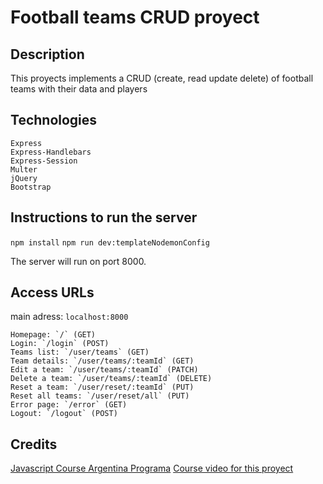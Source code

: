 # Football teams CRUD proyect
## Description

This proyects implements a CRUD (create, read update delete) of football teams with their data and players

## Technologies

    Express
    Express-Handlebars
    Express-Session
    Multer
    jQuery
    Bootstrap

## Instructions to run the server

`npm install`
`npm run dev:templateNodemonConfig`

The server will run on port 8000.

## Access URLs
main adress: `localhost:8000`

    Homepage: `/` (GET)
    Login: `/login` (POST)
    Teams list: `/user/teams` (GET)
    Team details: `/user/teams/:teamId` (GET)
    Edit a team: `/user/teams/:teamId` (PATCH)
    Delete a team: `/user/teams/:teamId` (DELETE)
    Reset a team: `/user/reset/:teamId` (PUT) 
    Reset all teams: `/user/reset/all` (PUT)
    Error page: `/error` (GET)
    Logout: `/logout` (POST)

## Credits
[Javascript Course Argentina Programa](https://argentinaprograma.com/)
[Course video for this proyect](https://www.youtube.com/watch?v=8LxxQeNCu4U&list=PLs73pLtDNXD893LSF8fP-EfZbGWMECmnc&index=17)
